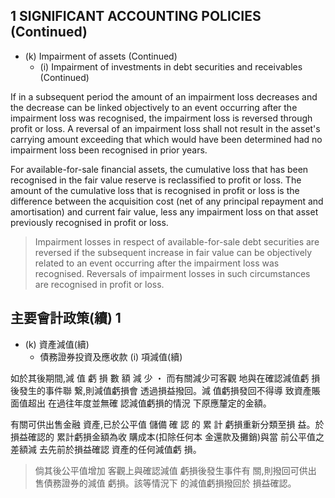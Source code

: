 ## 1 SIGNIFICANT ACCOUNTING POLICIES (Continued)

- (k) Impairment of assets (Continued)
	- (i) Impairment of investments in debt securities and receivables (Continued)

If in a subsequent period the amount of an impairment loss decreases and the decrease can be linked objectively to an event occurring after the impairment loss was recognised, the impairment loss is reversed through profit or loss. A reversal of an impairment loss shall not result in the asset's carrying amount exceeding that which would have been determined had no impairment loss been recognised in prior years.

For available-for-sale financial assets, the cumulative loss that has been recognised in the fair value reserve is reclassified to profit or loss. The amount of the cumulative loss that is recognised in profit or loss is the difference between the acquisition cost (net of any principal repayment and amortisation) and current fair value, less any impairment loss on that asset previously recognised in profit or loss.

> Impairment losses in respect of available-for-sale debt securities are reversed if the subsequent increase in fair value can be objectively related to an event occurring after the impairment loss was recognised. Reversals of impairment losses in such circumstances are recognised in profit or loss.

## 主要會計政策(續) 1

- (k) 資產減值(續)
	- 債務證券投資及應收款 (i) 項減值(續)

如於其後期間,減 值 虧 損 數 額 減 少 ・ 而有關減少可客觀 地與在確認減值虧 損後發生的事件聯 繋,則減值虧損會 透過損益撥回。減 值虧損發回不得導 致資產賬面值超出 在過往年度並無確 認減值虧損的情況 下原應釐定的金額。

有關可供出售金融 資產,已於公平值 儲備 確 認 的 累 計 虧損重新分類至損 益。於損益確認的 累計虧損金額為收 購成本(扣除任何本 金還款及攤銷)與當 前公平值之差額減 去先前於損益確認 資產的任何減值虧 損。

> 倘其後公平值增加 客觀上與確認減值 虧損後發生事件有 關,則撥回可供出 售債務證券的減值 虧損。該等情況下 的減值虧損撥回於 損益確認。